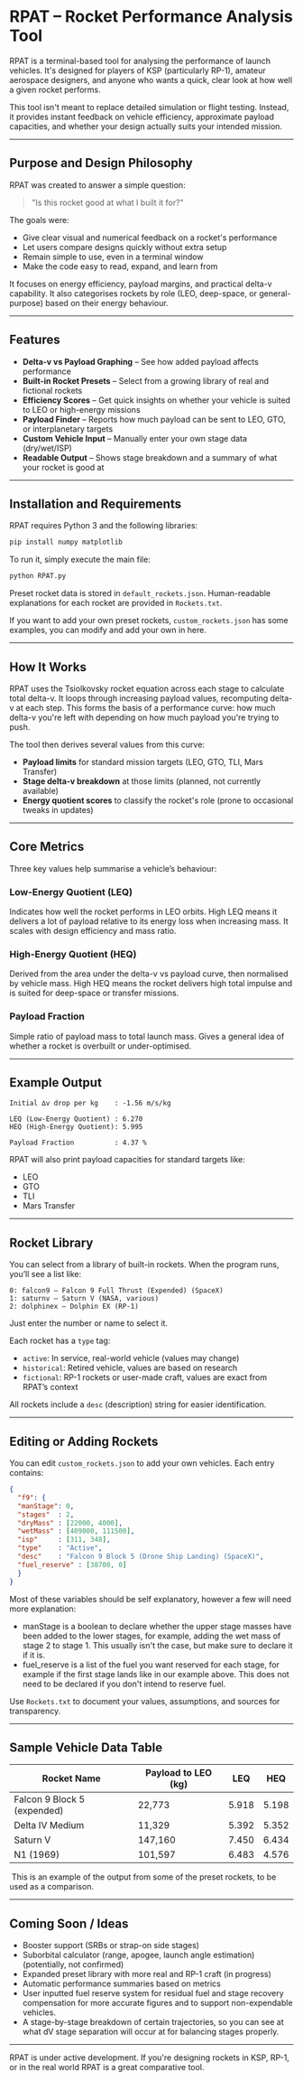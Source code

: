 # RPAT – Rocket Performance Analysis Tool

RPAT is a terminal-based tool for analysing the performance of launch vehicles. It's designed for players of KSP (particularly RP-1), amateur aerospace designers, and anyone who wants a quick, clear look at how well a given rocket performs.

This tool isn't meant to replace detailed simulation or flight testing. Instead, it provides instant feedback on vehicle efficiency, approximate payload capacities, and whether your design actually suits your intended mission.

---

## Purpose and Design Philosophy

RPAT was created to answer a simple question:

> "Is this rocket good at what I built it for?"

The goals were:

* Give clear visual and numerical feedback on a rocket's performance
* Let users compare designs quickly without extra setup
* Remain simple to use, even in a terminal window
* Make the code easy to read, expand, and learn from

It focuses on energy efficiency, payload margins, and practical delta-v capability. It also categorises rockets by role (LEO, deep-space, or general-purpose) based on their energy behaviour.

---

## Features

* **Delta-v vs Payload Graphing** – See how added payload affects performance
* **Built-in Rocket Presets** – Select from a growing library of real and fictional rockets
* **Efficiency Scores** – Get quick insights on whether your vehicle is suited to LEO or high-energy missions
* **Payload Finder** – Reports how much payload can be sent to LEO, GTO, or interplanetary targets
* **Custom Vehicle Input** – Manually enter your own stage data (dry/wet/ISP)
* **Readable Output** – Shows stage breakdown and a summary of what your rocket is good at

---

## Installation and Requirements

RPAT requires Python 3 and the following libraries:

```bash
pip install numpy matplotlib
```

To run it, simply execute the main file:

```bash
python RPAT.py
```

Preset rocket data is stored in `default_rockets.json`. Human-readable explanations for each rocket are provided in `Rockets.txt`.

If you want to add your own preset rockets, `custom_rockets.json` has some examples, you can modify and add your own in here.

---

## How It Works

RPAT uses the Tsiolkovsky rocket equation across each stage to calculate total delta-v. It loops through increasing payload values, recomputing delta-v at each step. This forms the basis of a performance curve: how much delta-v you're left with depending on how much payload you're trying to push.

The tool then derives several values from this curve:

* **Payload limits** for standard mission targets (LEO, GTO, TLI, Mars Transfer)
* **Stage delta-v breakdown** at those limits (planned, not currently available)
* **Energy quotient scores** to classify the rocket's role (prone to occasional tweaks in updates)

---

## Core Metrics

Three key values help summarise a vehicle’s behaviour:

### Low-Energy Quotient (LEQ)

Indicates how well the rocket performs in LEO orbits. High LEQ means it delivers a lot of payload relative to its energy loss when increasing mass. It scales with design efficiency and mass ratio.

### High-Energy Quotient (HEQ)

Derived from the area under the delta-v vs payload curve, then normalised by vehicle mass. High HEQ means the rocket delivers high total impulse and is suited for deep-space or transfer missions.

### Payload Fraction

Simple ratio of payload mass to total launch mass. Gives a general idea of whether a rocket is overbuilt or under-optimised.

---

## Example Output

```text
Initial ∆v drop per kg    : -1.56 m/s/kg

LEQ (Low-Energy Quotient) : 6.270
HEQ (High-Energy Quotient): 5.995

Payload Fraction          : 4.37 %
```

RPAT will also print payload capacities for standard targets like:

* LEO
* GTO
* TLI
* Mars Transfer

---

## Rocket Library

You can select from a library of built-in rockets. When the program runs, you’ll see a list like:

```text
0: falcon9 — Falcon 9 Full Thrust (Expended) (SpaceX)
1: saturnv — Saturn V (NASA, various)
2: dolphinex — Dolphin EX (RP-1)
```

Just enter the number or name to select it.

Each rocket has a `type` tag:

* `active`: In service, real-world vehicle (values may change)
* `historical`: Retired vehicle, values are based on research
* `fictional`: RP-1 rockets or user-made craft, values are exact from RPAT’s context

All rockets include a `desc` (description) string for easier identification.

---

## Editing or Adding Rockets

You can edit `custom_rockets.json` to add your own vehicles. Each entry contains:

```json
{
  "f9": {
  "manStage": 0,
  "stages"  : 2,
  "dryMass" : [22000, 4000],
  "wetMass" : [409000, 111500],
  "isp"     : [311, 348],
  "type"    : "Active",
  "desc"    : "Falcon 9 Block 5 (Drone Ship Landing) (SpaceX)",
  "fuel_reserve" : [38700, 0]
  }
}
```

Most of these variables should be self explanatory, however a few will need more explanation:

- manStage is a boolean to declare whether the upper stage masses have been added to the lower stages,
for example, adding the wet mass of stage 2 to stage 1. This usually isn't the case, but make sure to
declare it if it is.
- fuel_reserve is a list of the fuel you want reserved for each stage, for example if the first stage
lands like in our example above. This does not need to be declared if you don't intend to reserve fuel.


Use `Rockets.txt` to document your values, assumptions, and sources for transparency.

---

## Sample Vehicle Data Table

| Rocket Name                 | Payload to LEO (kg) | LEQ   | HEQ   |
| --------------------------- | ------------------- | ----- | ----- |
| Falcon 9 Block 5 (expended) | 22,773              | 5.918 | 5.198 |
| Delta IV Medium             | 11,329              | 5.392 | 5.352 |
| Saturn V                    | 147,160             | 7.450 | 6.434 |
| N1 (1969)                   | 101,597             | 6.483 | 4.576 |

 This is an example of the output from some of the preset rockets, to be used as a comparison.

---

## Coming Soon / Ideas

* Booster support (SRBs or strap-on side stages)
* Suborbital calculator (range, apogee, launch angle estimation) (potentially, not confirmed)
* Expanded preset library with more real and RP-1 craft (in progress)
* Automatic performance summaries based on metrics
* User inputted fuel reserve system for residual fuel and stage recovery compensation for more accurate figures and to support non-expendable vehicles.
* A stage-by-stage breakdown of certain trajectories, so you can see at what dV stage separation will occur at for balancing stages properly.

---

RPAT is under active development. If you're designing rockets in KSP, RP-1, or in the real world RPAT is a great comparative tool.
